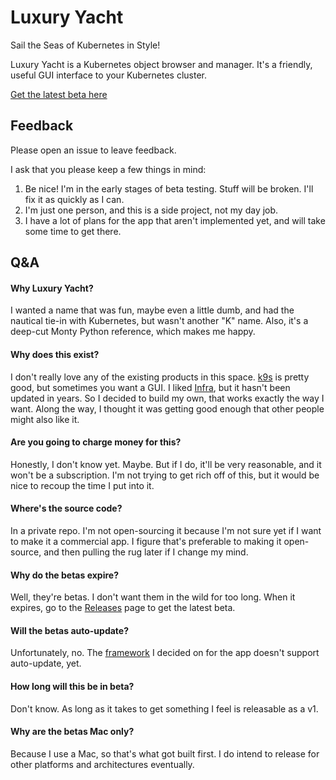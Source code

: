 # Luxury Yacht

Sail the Seas of Kubernetes in Style!

Luxury Yacht is a Kubernetes object browser and manager. It's a friendly, useful GUI interface to your Kubernetes cluster.

[Get the latest beta here](https://github.com/johnjeffers/luxury-yacht-releases/releases)

## Feedback

Please open an issue to leave feedback.

I ask that you please keep a few things in mind:

1. Be nice! I'm in the early stages of beta testing. Stuff will be broken. I'll fix it as quickly as I can.
1. I'm just one person, and this is a side project, not my day job.
1. I have a lot of plans for the app that aren't implemented yet, and will take some time to get there.

## Q&A

#### Why Luxury Yacht?
I wanted a name that was fun, maybe even a little dumb, and had the nautical tie-in with Kubernetes, but wasn't another "K" name. Also, it's a deep-cut Monty Python reference, which makes me happy.

#### Why does this exist?
I don't really love any of the existing products in this space. [k9s](https://github.com/derailed/k9s/) is pretty good, but sometimes you want a GUI. I liked [Infra](https://infra.app), but it hasn't been updated in years. So I decided to build my own, that works exactly the way I want. Along the way, I thought it was getting good enough that other people might also like it.

#### Are you going to charge money for this?
Honestly, I don't know yet. Maybe. But if I do, it'll be very reasonable, and it won't be a subscription. I'm not trying to get rich off of this, but it would be nice to recoup the time I put into it.

#### Where's the source code?
In a private repo. I'm not open-sourcing it because I'm not sure yet if I want to make it a commercial app. I figure that's preferable to making it open-source, and then pulling the rug later if I change my mind.

#### Why do the betas expire?
Well, they're betas. I don't want them in the wild for too long. When it expires, go to the [Releases](https://github.com/johnjeffers/luxury-yacht-releases/releases) page to get the latest beta.

#### Will the betas auto-update?
Unfortunately, no. The [framework](https://wails.io) I decided on for the app doesn't support auto-update, yet.

#### How long will this be in beta?
Don't know. As long as it takes to get something I feel is releasable as a v1.

#### Why are the betas Mac only?
Because I use a Mac, so that's what got built first. I do intend to release for other platforms and architectures eventually.
